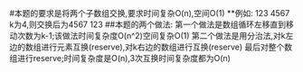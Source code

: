 #本题的要求是将两个子数组交换,要求时间复杂O(n),空间O(1)
**例如: 123 4567 k为4,则交换后为4567 123
##本题的两个做法:
第一个做法是数组循环左移直到移动次数为k-1;该做法时间复杂度O(n^2)空间复杂O(1)
第二个做法是用分治法,对k左边的数组进行元素互换(reserve),对k右边的数组进行互换(reserve)
最后对整个数组进行reserve;时间复杂度是O(n),3次互换时间复杂度都为O(n)
